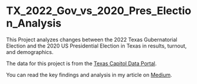 # TX_2022_Gov_vs_2020_Pres_Election_Analysis
This Project analyzes changes between the 2022 Texas Gubernatorial Election and the 2020 US Presidential Election in Texas in results, turnout, and demographics.

The data for this project is from the [Texas Capitol Data Portal](https://data.capitol.texas.gov/topic/elections).

You can read the key findings and analysis in my article on [Medium](https://medium.com/@salikfaisal/turnout-is-the-key-to-democrats-hopes-in-texas-13593f27e385).

